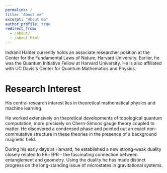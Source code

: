 ```yaml
---
permalink: /
title: "About me"
excerpt: "About me"
author_profile: true
redirect_from: 
  - /about/
  - /about.html
---
```


Indranil Halder currently holds an associate researcher position at the Center for the Fundamental Laws of Nature, Harvard University. Earlier, he was the Quantum Initiative Fellow at Harvard University. He is also affiliated with UC Davis's Center for Quantum Mathematics and Physics. 

# Research Interest
His central research interest lies in theoretical mathematical physics and machine learning. 

He worked extensively on theoretical developments of topological quantum computation, more precisely on Chern-Simons gauge theory coupled to matter. He discovered a condensed phase and pointed out an exact non-commutative structure in these theories in the presence of a background magnetic field. 

During his early days at Harvard, he established a new strong-weak duality closely related to ER=EPR - the fascinating connection between entanglement and geometry. Using the duality he has made distinct progress on the long-standing issue of microstates in gravitational systems.
